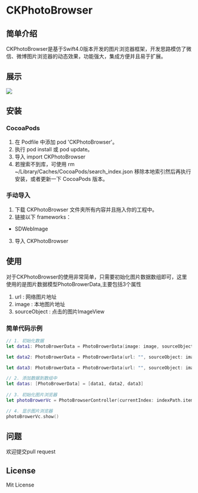 # CKPhotoBrowser
## 简单介绍
CKPhotoBrowser是基于Swift4.0版本开发的图片浏览器框架，开发思路模仿了微信、微博图片浏览器的动态效果，功能强大，集成方便并且易于扩展。

## 展示
![](https://github.com/kingcong/CKPhotoBrowser/blob/master/CKPhotoBrowser-Demo/PhotoBrower/images/demo.gif)

## 安装
### CocoaPods
1. 在 Podfile 中添加 pod 'CKPhotoBrowser'。
2. 执行 pod install 或 pod update。
3. 导入 import CKPhotoBrowser
4. 若搜索不到库，可使用 rm ~/Library/Caches/CocoaPods/search_index.json 移除本地索引然后再执行安装，或者更新一下 CocoaPods 版本。

### 手动导入
1. 下载 CKPhotoBrowser 文件夹所有内容并且拖入你的工程中。
2. 链接以下 frameworks：
* SDWebImage
3. 导入 CKPhotoBrowser

## 使用
对于CKPhotoBrowser的使用非常简单，只需要初始化图片数据数组即可，这里使用的是图片数据模型PhotoBrowerData,主要包括3个属性

1. url : 网络图片地址
2. image : 本地图片地址
3. sourceObject : 点击的图片ImageView

### 简单代码示例

```swift
// 1. 初始化数据
let data1: PhotoBrowerData = PhotoBrowerData(image: image, sourceObject: imageView)

let data2: PhotoBrowerData = PhotoBrowerData(url: "", sourceObject: imageView)

let data3: PhotoBrowerData = PhotoBrowerData(url: "", sourceObject: imageView)

// 2. 添加数据到数组中
let datas: [PhotoBrowerData] = [data1, data2, data3]
       
// 3. 初始化图片浏览器
let photoBrowerVc = PhotoBrowserController(currentIndex: indexPath.item, datasourceArray: datas)

// 4. 显示图片浏览器
photoBrowerVc.show()

```
## 问题
欢迎提交pull request

## License
Mit License
